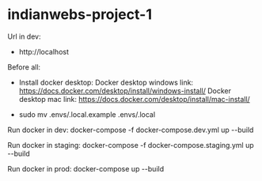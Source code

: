 # indianwebs-project-1

Url in dev:

- http://localhost

Before all:

- Install docker desktop:
  Docker desktop windows link: https://docs.docker.com/desktop/install/windows-install/
  Docker desktop mac link: https://docs.docker.com/desktop/install/mac-install/

- sudo mv .envs/.local.example .envs/.local

Run docker in dev:
docker-compose -f docker-compose.dev.yml up --build

Run docker in staging:
docker-compose -f docker-compose.staging.yml up --build

Run docker in prod:
docker-compose up --build
